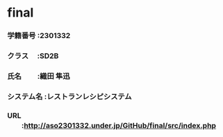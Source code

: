 # final

### 学籍番号   :2301332
### クラス   　:SD2B
### 氏名   　　:織田 隼迅
### システム名 :レストランレシピシステム
### URL    　　:http://aso2301332.under.jp/GitHub/final/src/index.php

